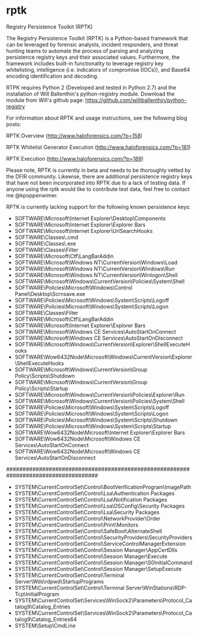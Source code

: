 # rptk
Registry Persistence Toolkit (RPTK)

The Registry Persistence Toolkit (RPTK) is a Python-based framework that can be leveraged by forensic analysts, incident responders, and threat hunting teams to automate the process of parsing and analyzing persistence registry keys and their associated values.  Furthermore, the framework includes built-in functionality to leverage registry key whitelisting, intelligence (i.e. indicators of compromise (IOCs)), and Base64 encoding identification and decoding.

RTPK requires Python 2 (Developed and tested in Python 2.7) and the installation of Will Ballenthin's python-registry module.  Download the module from Will's github page: https://github.com/williballenthin/python-registry

For information about RPTK and usage instructions, see the following blog posts:

RPTK Overview (http://www.haloforensics.com/?p=158)

RPTK Whitelist Generator Execution (http://www.haloforensics.com/?p=181)

RPTK Execution (http://www.haloforensics.com/?p=189)

Please note, RPTK is currently in beta and needs to be thoroughly vetted by the DFIR community.  Likewise, there are additional persistence registry keys that have not been incorporated into RPTK due to a lack of testing data.  If anyone using the rptk would like to contribute test data, feel free to contact me @kpoppenwimer.

RPTK is currently lacking support for the following known persistence keys:

- SOFTWARE\Microsoft\Internet Explorer\Desktop\Components
- SOFTWARE\Microsoft\Internet Explorer\Explorer Bars
- SOFTWARE\Microsoft\Internet Explorer\UrlSearchHooks
- SOFTWARE\Classes\\.cmd
- SOFTWARE\Classes\\.exe
- SOFTWARE\Classes\Filter
- SOFTWARE\Microsoft\Ctf\LangBarAddin
- SOFTWARE\Microsoft\Windows NT\CurrentVersion\Windows\Load
- SOFTWARE\Microsoft\Windows NT\CurrentVersion\Windows\Run
- SOFTWARE\Microsoft\Windows NT\CurrentVersion\Winlogon\Shell
- SOFTWARE\Microsoft\Windows\CurrentVersion\Policies\System\Shell
- SOFTWARE\Policies\Microsoft\Windows\Control Panel\Desktop\Scrnsave.exe
- SOFTWARE\Policies\Microsoft\Windows\System\Scripts\Logoff
- SOFTWARE\Policies\Microsoft\Windows\System\Scripts\Logon
- SOFTWARE\Classes\Filter
- SOFTWARE\Microsoft\Ctf\LangBarAddin
- SOFTWARE\Microsoft\Internet Explorer\Explorer Bars
- SOFTWARE\Microsoft\Windows CE Services\AutoStartOnConnect
- SOFTWARE\Microsoft\Windows CE Services\AutoStartOnDisconnect
- SOFTWARE\Microsoft\Windows\CurrentVersion\Explorer\ShellExecuteHooks
- SOFTWARE\Wow6432Node\Microsoft\Windows\CurrentVersion\Explorer\ShellExecuteHooks
- SOFTWARE\Microsoft\Windows\CurrentVersion\Group Policy\Scripts\Shutdown
- SOFTWARE\Microsoft\Windows\CurrentVersion\Group Policy\Scripts\Startup
- SOFTWARE\Microsoft\Windows\CurrentVersion\Policies\Explorer\Run
- SOFTWARE\Microsoft\Windows\CurrentVersion\Policies\System\Shell
- SOFTWARE\Policies\Microsoft\Windows\System\Scripts\Logoff
- SOFTWARE\Policies\Microsoft\Windows\System\Scripts\Logon
- SOFTWARE\Policies\Microsoft\Windows\System\Scripts\Shutdown
- SOFTWARE\Policies\Microsoft\Windows\System\Scripts\Startup
- SOFTWARE\Wow6432Node\Microsoft\Internet Explorer\Explorer Bars
- SOFTWARE\Wow6432Node\Microsoft\Windows CE Services\AutoStartOnConnect
- SOFTWARE\Wow6432Node\Microsoft\Windows CE Services\AutoStartOnDisconnect

####################################################################################

- SYSTEM\CurrentControlSet\Control\BootVerificationProgram\ImagePath
- SYSTEM\CurrentControlSet\Control\Lsa\Authentication Packages
- SYSTEM\CurrentControlSet\Control\Lsa\Notification Packages
- SYSTEM\CurrentControlSet\Control\Lsa\OSConfig\Security Packages
- SYSTEM\CurrentControlSet\Control\Lsa\Security Packages
- SYSTEM\CurrentControlSet\Control\NetworkProvider\Order
- SYSTEM\CurrentControlSet\Control\Print\Monitors
- SYSTEM\CurrentControlSet\Control\SafeBoot\AlternateShell
- SYSTEM\CurrentControlSet\Control\SecurityProviders\SecurityProviders
- SYSTEM\CurrentControlSet\Control\ServiceControlManagerExtension
- SYSTEM\CurrentControlSet\Control\Session Manager\AppCertDlls
- SYSTEM\CurrentControlSet\Control\Session Manager\Execute
- SYSTEM\CurrentControlSet\Control\Session Manager\S0InitialCommand
- SYSTEM\CurrentControlSet\Control\Session Manager\SetupExecute
- SYSTEM\CurrentControlSet\Control\Terminal Server\Wds\rdpwd\StartupPrograms
- SYSTEM\CurrentControlSet\Control\Terminal Server\WinStations\RDP-Tcp\InitialProgram
- SYSTEM\CurrentControlSet\Services\WinSock2\Parameters\Protocol_Catalog9\Catalog_Entries
- SYSTEM\CurrentControlSet\Services\WinSock2\Parameters\Protocol_Catalog9\Catalog_Entries64
- SYSTEM\Setup\CmdLine
